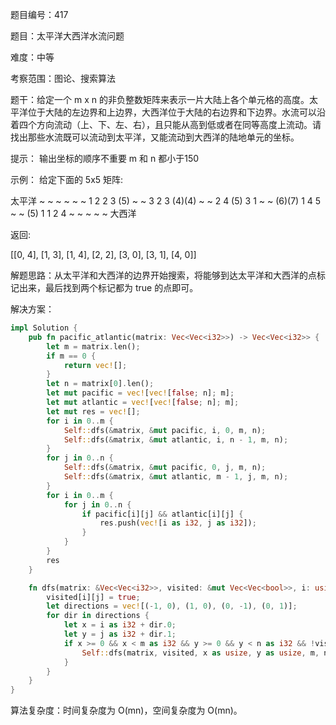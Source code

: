 题目编号：417

题目：太平洋大西洋水流问题

难度：中等

考察范围：图论、搜索算法

题干：给定一个 m x n 的非负整数矩阵来表示一片大陆上各个单元格的高度。太平洋位于大陆的左边界和上边界，大西洋位于大陆的右边界和下边界。水流可以沿着四个方向流动（上、下、左、右），且只能从高到低或者在同等高度上流动。请找出那些水流既可以流动到太平洋，又能流动到大西洋的陆地单元的坐标。

提示：
输出坐标的顺序不重要
m 和 n 都小于150

示例：
给定下面的 5x5 矩阵:

  太平洋 ~   ~   ~   ~   ~ 
      ~  1  2  2  3 (5) ~
      ~  3  2  3 (4)(4) ~
      ~  2  4 (5) 3  1  ~
      ~ (6)(7) 1  4  5  ~
      ~ (5)  1  1  2  4  ~
         ~   ~   ~   ~ 大西洋

返回:

[[0, 4], [1, 3], [1, 4], [2, 2], [3, 0], [3, 1], [4, 0]]

解题思路：从太平洋和大西洋的边界开始搜索，将能够到达太平洋和大西洋的点标记出来，最后找到两个标记都为 true 的点即可。

解决方案：

```rust
impl Solution {
    pub fn pacific_atlantic(matrix: Vec<Vec<i32>>) -> Vec<Vec<i32>> {
        let m = matrix.len();
        if m == 0 {
            return vec![];
        }
        let n = matrix[0].len();
        let mut pacific = vec![vec![false; n]; m];
        let mut atlantic = vec![vec![false; n]; m];
        let mut res = vec![];
        for i in 0..m {
            Self::dfs(&matrix, &mut pacific, i, 0, m, n);
            Self::dfs(&matrix, &mut atlantic, i, n - 1, m, n);
        }
        for j in 0..n {
            Self::dfs(&matrix, &mut pacific, 0, j, m, n);
            Self::dfs(&matrix, &mut atlantic, m - 1, j, m, n);
        }
        for i in 0..m {
            for j in 0..n {
                if pacific[i][j] && atlantic[i][j] {
                    res.push(vec![i as i32, j as i32]);
                }
            }
        }
        res
    }

    fn dfs(matrix: &Vec<Vec<i32>>, visited: &mut Vec<Vec<bool>>, i: usize, j: usize, m: usize, n: usize) {
        visited[i][j] = true;
        let directions = vec![(-1, 0), (1, 0), (0, -1), (0, 1)];
        for dir in directions {
            let x = i as i32 + dir.0;
            let y = j as i32 + dir.1;
            if x >= 0 && x < m as i32 && y >= 0 && y < n as i32 && !visited[x as usize][y as usize] && matrix[x as usize][y as usize] >= matrix[i][j] {
                Self::dfs(matrix, visited, x as usize, y as usize, m, n);
            }
        }
    }
}
```

算法复杂度：时间复杂度为 O(mn)，空间复杂度为 O(mn)。